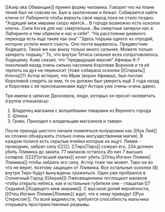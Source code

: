 [[Азир aka Обманщик]] принял форму человека. Говорит что на плане теней был не совсем он. Был в заключении и бежал. Собирается найти ключи от Лабиринта чтобы вернуть свой народ пока не стало поздно. "Ходящий меж мирами скоро явится... В городе возможно есть осколок ключа...Сила богов для нас смертельна...Вы смертные заперли нас в Лабиринте и тем обрекли и нас и себя".
"На расстоянии дневного перехода есть еще такие как она"
"Здесь тюрьма одного из отродий, которое успело много съесть. Оно почти вырвалось. Предвестник Ходящего. Такой же как внизу только много сильнее. Можете только запереть тюрьму." То, что внутри Тетиса сильнее всех сопротивлялось Ходящему.
Азир сказал, что "предыдущая версия" Афииры 6-7 поколений назад очень сильно насолила Королеве Воронов и та её терпеть на дух не переносит (тоже собирала осколки [[Спираль||Ключа]]?)
Астор истерил, что Мрак (ворон Афииры), был послан Королевой следить за ним, тк он должен был умереть ещё 3 года назад и Королева с её приспешниками ждут Астора уже очень-очень давно.

Три имени в записке Даскнерла, люди, которых он просит оклеветать (группа отказалась):
1. Владелец магазина с волшебными товарами из Верхнего города
2. Шлюха
3. Гривз. Приходил к владельцам магазинов и таверн

После прихода шестого начали появляться полукровки как [[Куа Лей]] их сложно обнаружить (только очень могущественная магия). В каждом полисе есть скрытые ячейки которые их ищут. 
Лимик - проводник, забрал силу [[22]]. [[Тиро|Тиро]] сожрал его, 22й должен убить Ллимика до заката. 
77 малахов осталось Из них 7 высших соларов. 
[[22|Погасший малах]] хочет убить [[Отец Иоганн Ллимик|Ллимика]] чтобы забрать его силу, Астор тоже так может. 
Тиро ни во что не верит, поэтому защищен от Ллимика.
Все остальные осколки (8) внутри Тиро будут вынуждены сражаться.
Один уже пробрался в Солнечный Город ([[Акрая]])
Лжесвященники поглощают малахов чтобы открыть небеса, как и остальные губители они - глашатаи [[7 Седьмой.||Ходящего меж мирами]].
С высокой долей вероятности, [[Отец Иоганн Ллимик|Ллимик]] ждет, что к нему приведут [[Руи Стернсонг]]. По всей видимости, требуется способность мальчика открывать пространственные разрывы.